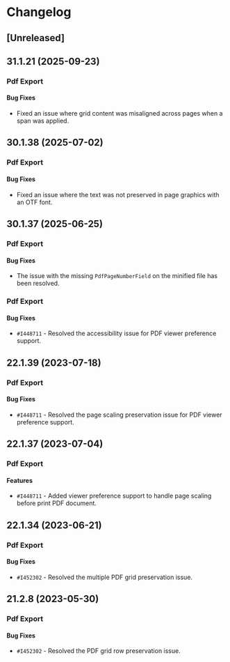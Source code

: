 # Changelog

## [Unreleased]

## 31.1.21 (2025-09-23)

### Pdf Export

#### Bug Fixes

- Fixed an issue where grid content was misaligned across pages when a span was applied.

## 30.1.38 (2025-07-02)

### Pdf Export

#### Bug Fixes

- Fixed an issue where the text was not preserved in page graphics with an OTF font.

## 30.1.37 (2025-06-25)

### Pdf Export

#### Bug Fixes

- The issue with the missing `PdfPageNumberField` on the minified file has been resolved.

### Pdf Export

#### Bug Fixes

- `#I448711` - Resolved the accessibility issue for PDF viewer preference support.

## 22.1.39 (2023-07-18)

### Pdf Export

#### Bug Fixes

- `#I448711` - Resolved the page scaling preservation issue for PDF viewer preference support.

## 22.1.37 (2023-07-04)

### Pdf Export

#### Features

- `#I448711` - Added viewer preference support to handle page scaling before print PDF document.

## 22.1.34 (2023-06-21)

### Pdf Export

#### Bug Fixes

- `#I452302` - Resolved the multiple PDF grid preservation issue.

## 21.2.8 (2023-05-30)

### Pdf Export

#### Bug Fixes

- `#I452302` - Resolved the PDF grid row preservation issue.